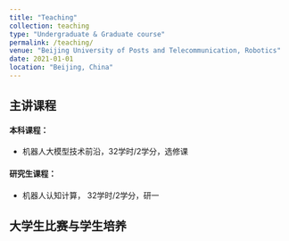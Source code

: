 ```yaml
---
title: "Teaching"
collection: teaching
type: "Undergraduate & Graduate course"
permalink: /teaching/
venue: "Beijing University of Posts and Telecommunication, Robotics"
date: 2021-01-01
location: "Beijing, China"
---
```

## 主讲课程

#### 本科课程：
* 机器人大模型技术前沿，32学时/2学分，选修课
  
#### 研究生课程：
* 机器人认知计算， 32学时/2学分，研一

## 大学生比赛与学生培养
